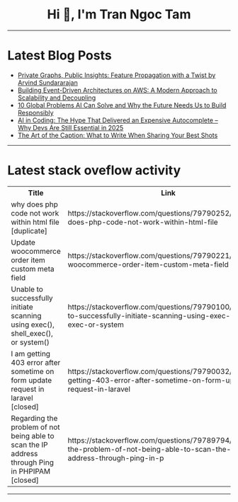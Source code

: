 <h1 align="center">Hi 👋, I'm Tran Ngoc Tam</h1>

---

# Latest Blog Posts 
<!-- BLOG-POST-LIST:START -->
- [Private Graphs, Public Insights: Feature Propagation with a Twist by Arvind Sundararajan](https://dev.to/arvind_sundararajan/private-graphs-public-insights-feature-propagation-with-a-twist-by-arvind-sundararajan-1065)
- [Building Event-Driven Architectures on AWS: A Modern Approach to Scalability and Decoupling](https://dev.to/brayanarrieta/building-event-driven-architectures-on-aws-a-modern-approach-to-scalability-and-decoupling-50lg)
- [10 Global Problems AI Can Solve and Why the Future Needs Us to Build Responsibly](https://dev.to/aws-builders/10-global-problems-ai-can-solve-and-why-the-future-needs-us-to-build-responsibly-8pn)
- [AI in Coding: The Hype That Delivered an Expensive Autocomplete – Why Devs Are Still Essential in 2025](https://dev.to/dev_michael/ai-in-coding-the-hype-that-delivered-an-expensive-autocomplete-why-devs-are-still-essential-in-4d3h)
- [The Art of the Caption: What to Write When Sharing Your Best Shots](https://dev.to/arohiblogger/the-art-of-the-caption-what-to-write-when-sharing-your-best-shots-4mea)
<!-- BLOG-POST-LIST:END -->

---

# Latest stack oveflow activity
<table>
  <tr><th>Title</th><th>Link</th></tr>
  <!-- STACKOVERFLOW:START --><tr><td>why does php code not work within html file [duplicate]</td><td>https://stackoverflow.com/questions/79790252/why-does-php-code-not-work-within-html-file</td></tr><tr><td>Update woocommerce order item custom meta field</td><td>https://stackoverflow.com/questions/79790221/update-woocommerce-order-item-custom-meta-field</td></tr><tr><td>Unable to successfully initiate scanning using exec&lpar;&rpar;, shell_exec&lpar;&rpar;, or system&lpar;&rpar;</td><td>https://stackoverflow.com/questions/79790100/unable-to-successfully-initiate-scanning-using-exec-shell-exec-or-system</td></tr><tr><td>I am getting 403 error after sometime on form update request in laravel [closed]</td><td>https://stackoverflow.com/questions/79790032/i-am-getting-403-error-after-sometime-on-form-update-request-in-laravel</td></tr><tr><td>Regarding the problem of not being able to scan the IP address through Ping in PHPIPAM [closed]</td><td>https://stackoverflow.com/questions/79789794/regarding-the-problem-of-not-being-able-to-scan-the-ip-address-through-ping-in-p</td></tr><!-- STACKOVERFLOW:END -->
</table>

---


